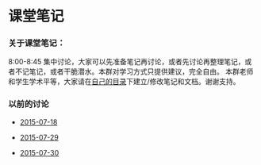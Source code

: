 # 课堂笔记

### 关于课堂笔记：

8:00-8:45 集中讨论，大家可以先准备笔记再讨论，或者先讨论再整理笔记，或者不记笔记，或者干脆潜水。本群对学习方式只提供建议，完全自由。
本群老师和学生学术平等，大家请在[自己的目录](https://github.com/bigdata-mindstorms/wechatclass?files=1)下建立/修改笔记和文档。谢谢支持。

### 以前的讨论

- [2015-07-18](2015-07-18.md)

- [2015-07-29](2015-07-29.md)

- [2015-07-30](2015-07-30.md)
